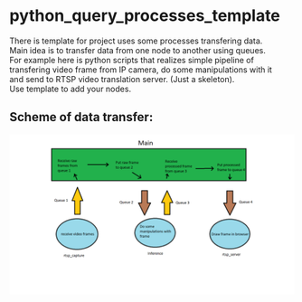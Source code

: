 # python_query_processes_template
There is template for project uses some processes transfering data. <br>
Main idea is to transfer data from one node to another using queues. <br>
For example here is python scripts that realizes simple pipeline of <br> 
transfering video frame from IP camera, do some manipulations with it <br>
and send to RTSP video translation server. (Just a skeleton). <br>
Use template to add your nodes.

## Scheme of data transfer:

![alt text](https://github.com/Simsi/python_query_processes_template/blob/main/images/Transfer%20Scheme.png)


